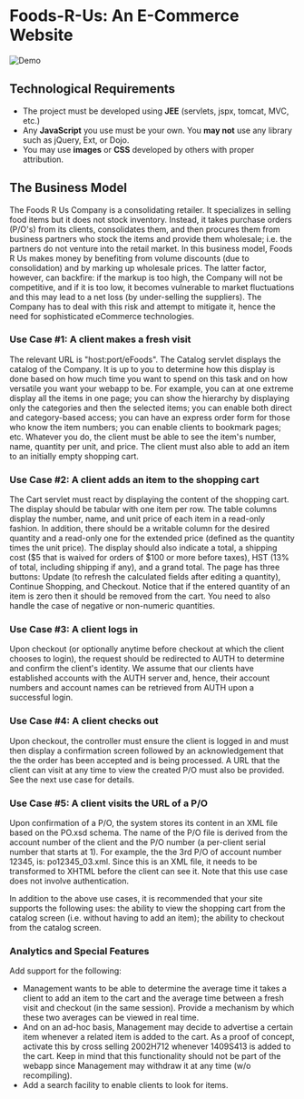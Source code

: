 # Foods-R-Us: An E-Commerce Website
![Demo](docs/demo.gif)

## Technological Requirements

* The project must be developed using **JEE** (servlets, jspx, tomcat, MVC, etc.)
* Any **JavaScript** you use must be your own. You **may not** use any library
  such as jQuery, Ext, or Dojo.
* You may use **images** or **CSS** developed by others with proper attribution.

## The Business Model

The Foods R Us Company is a consolidating retailer. It specializes in selling
food items but it does not stock inventory. Instead, it takes purchase orders
(P/O's) from its clients, consolidates them, and then procures them from
business partners who stock the items and provide them wholesale; i.e. the
partners do not venture into the retail market. In this business model, Foods R
Us makes money by benefiting from volume discounts (due to consolidation) and by
marking up wholesale prices. The latter factor, however, can backfire: if the
markup is too high, the Company will not be competitive, and if it is too low,
it becomes vulnerable to market fluctuations and this may lead to a net loss (by
under-selling the suppliers). The Company has to deal with this risk and attempt
to mitigate it, hence the need for sophisticated eCommerce technologies.

### Use Case #1: A client makes a fresh visit

The relevant URL is "host:port/eFoods". The Catalog servlet displays the catalog
of the Company. It is up to you to determine how this display is done based on
how much time you want to spend on this task and on how versatile you want your
webapp to be. For example, you can at one extreme display all the items in one
page; you can show the hierarchy by displaying only the categories and then the
selected items; you can enable both direct and category-based access; you can
have an express order form for those who know the item numbers; you can enable
clients to bookmark pages; etc. Whatever you do, the client must be able to see
the item's number, name, quantity per unit, and price. The client must also able
to add an item to an initially empty shopping cart.

### Use Case #2: A client adds an item to the shopping cart

The Cart servlet must react by displaying the content of the shopping cart. The
display should be tabular with one item per row. The table columns display the
number, name, and unit price of each item in a read-only fashion. In addition,
there should be a writable column for the desired quantity and a read-only one
for the extended price (defined as the quantity times the unit price). The
display should also indicate a total, a shipping cost ($5 that is waived for
orders of $100 or more before taxes), HST (13% of total, including shipping if
any), and a grand total. The page has three buttons: Update (to refresh the
calculated fields after editing a quantity), Continue Shopping, and Checkout.
Notice that if the entered quantity of an item is zero then it should be removed
from the cart. You need to also handle the case of negative or non-numeric
quantities.

### Use Case #3: A client logs in

Upon checkout (or optionally anytime before checkout at which the client chooses
to login), the request should be redirected to AUTH to determine and confirm the
client's identity. We assume that our clients have established accounts with the
AUTH server and, hence, their account numbers and account names can be retrieved
from AUTH upon a successful login.

### Use Case #4: A client checks out

Upon checkout, the controller must ensure the client is logged in and must then
display a confirmation screen followed by an acknowledgement that the the order
has been accepted and is being processed. A URL that the client can visit at any
time to view the created P/O must also be provided. See the next use case for
details.

### Use Case #5: A client visits the URL of a P/O

Upon confirmation of a P/O, the system stores its content in an XML file based
on the PO.xsd schema. The name of the P/O file is derived from the account
number of the client and the P/O number (a per-client serial number that starts
at 1). For example, the the 3rd P/O of account number 12345, is: po12345_03.xml.
Since this is an XML file, it needs to be transformed to XHTML before the client
can see it. Note that this use case does not involve authentication.

In addition to the above use cases, it is recommended that your site supports
the following uses: the ability to view the shopping cart from the catalog
screen (i.e. without having to add an item); the ability to checkout from the
catalog screen.

### Analytics and Special Features

Add support for the following:

* Management wants to be able to determine the average time it takes a client to
  add an item to the cart and the average time between a fresh visit and checkout
  (in the same session). Provide a mechanism by which these two averages can be
  viewed in real time.
* And on an ad-hoc basis, Management may decide to advertise a certain item
  whenever a related item is added to the cart. As a proof of concept, activate
  this by cross selling 2002H712 whenever 1409S413 is added to the cart. Keep in
  mind that this functionality should not be part of the webapp since Management
  may withdraw it at any time (w/o recompiling).
* Add a search facility to enable clients to look for items.
